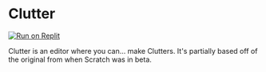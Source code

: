 # Clutter

[![Run on Replit](https://docs.replit.com/images/repls/run-on-replit.svg)](https://replit.com/@StevesGreatness/Clutter)

Clutter is an editor where you can... make Clutters. It's partially based off of the original from when Scratch was in beta.